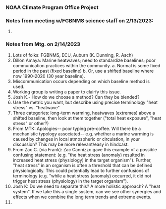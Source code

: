 ### NOAA Climate Program Office Project


### Notes from meeting w/FGBNMS science staff on 2/13/2023:
1. 








### Notes from Mtg. on 2/14/2023
1. Lots of folks: FGBNMS, ECU, Auburn (K. Dunning, R. Asch)
2. Dillon Amaya: Marine heatwaves; need to standardize baselines; poor communication practices within the community.
  a. Normal is some fixed period in the past (fixed baseline)
  b. Or, use a shifted baseline where now 1990-2020 (30 year baseline).
3. Miscommunication occurs depending on which baseline method is used.
4. Working group is writing a paper to clairfy this issue.
5. Josh K.- How do we choose a method? Can they be blended?
6. Use the metric you want, but describe using precise terminology "heat stress" vs. "heatwave"
7. Three categories: long-term warming, heatwaves (extremes) above a shifted baseline, then look at them together ("total heat exposure", "heat stress" or other?)
8. From MTK: Apologies--  poor typing pre-coffee. Will there be a mechanistic typology associated-- e.g. whether a marine warming is caused by changes in  local atmospheric or circulation,  in your discussion? This may be more relevant/easy in hindcast.
9. From Zac C. (via Frank): Zac Cannizzo gave this example of a possible confusing statement: (e.g. "the heat stress (anomaly) resulted in increased heat stress (physiology) in the target organism"). Further, "heat stress" in an organism is often a threshold that can be defined physiologically. This could potentially lead to further confusions of terminology (e.g. "while a heat stress (anomaly) occurred, it did not trigger heat stress (physiology) in the target organism").
10. Josh K: Do we need to separate this? A more holistic approach? A "heat system". If we take this a single system, can we see other synergies and effects when we combine the long term trends and extreme events.
11.  

